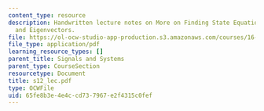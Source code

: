```yaml
---
content_type: resource
description: Handwritten lecture notes on More on Finding State Equations, Eigenvalues
  and Eigenvectors.
file: https://ol-ocw-studio-app-production.s3.amazonaws.com/courses/16-01-unified-engineering-i-ii-iii-iv-fall-2005-spring-2006/65fe8b3e4e4ccd737967e2f4315c0fef_s12_lec.pdf
file_type: application/pdf
learning_resource_types: []
parent_title: Signals and Systems
parent_type: CourseSection
resourcetype: Document
title: s12_lec.pdf
type: OCWFile
uid: 65fe8b3e-4e4c-cd73-7967-e2f4315c0fef
---
```

